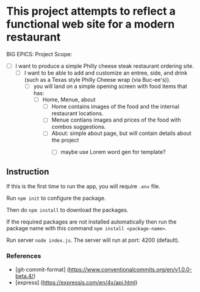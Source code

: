 # This project attempts to reflect a functional web site for a modern restaurant

BIG EPICS:
Project Scope:

* [ ] I want to produce a simple Philly cheese steak restaurant ordering site.
  * [ ] I want to be able to add and customize an entree, side, and drink (such as a Texas style Philly Cheese wrap (via Buc-ee's)).
    * [ ] you will land on a simple opening screen with food items that has:
      * [ ] Home, Menue, about
        * [ ] Home contains images of the food and the internal restaurant locations.
        * [ ] Menue contians images and prices of the food with combos suggestions.
        * [ ] About: simple about page, but will contain details about the project
          * [ ] maybe use Lorem word gen for template?



## Instruction 

If this is the first time to run the app, you will require `.env` file.

Run `npm init` to configure the package.

Then do `npm install` to download the packages. 

If the required packages are not installed automatically then run the package name with
this command `npm install <package-name>`.

Run server `node index.js`. The server will run at port: 4200 (default).


### References

- [git-commit-format] (https://www.conventionalcommits.org/en/v1.0.0-beta.4/)
- [express] (https://expressjs.com/en/4x/api.html)
